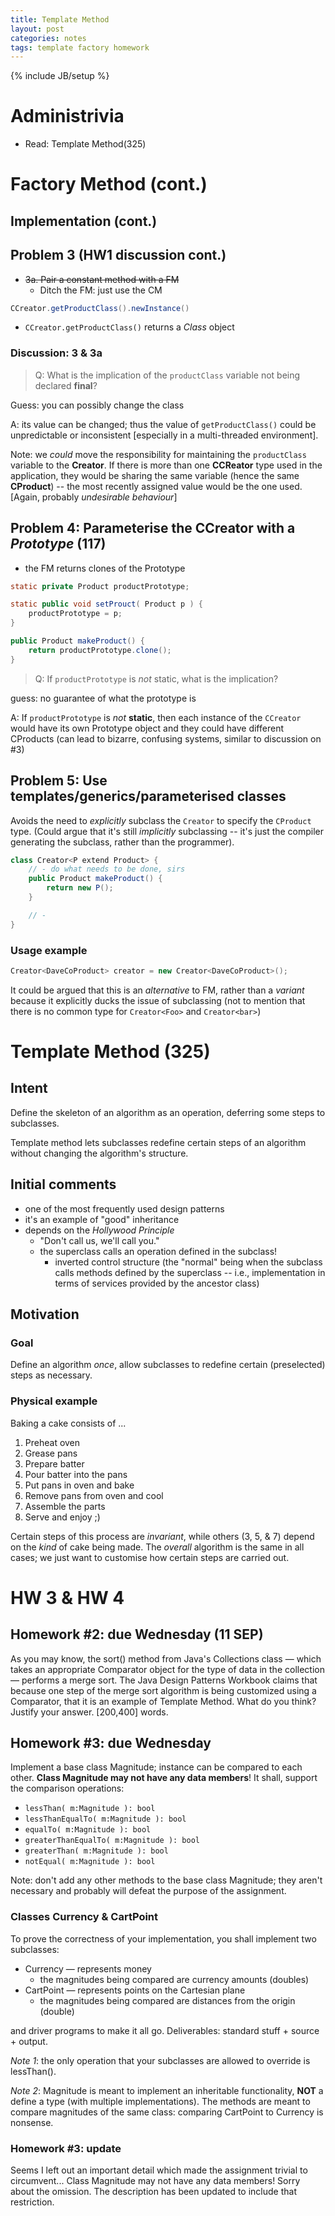 ```yaml
---
title: Template Method 
layout: post
categories: notes 
tags: template factory homework
---
```

{% include JB/setup %}

# Administrivia
* Read: Template Method(325)

# Factory Method (cont.)

## Implementation (cont.)

## Problem 3 (HW1 discussion cont.)
* ~~3a. Pair a constant method with a FM~~
  * Ditch the FM: just use the CM

``` java
CCreator.getProductClass().newInstance()
```

* `CCreator.getProductClass()` returns a *Class* object

### Discussion: 3 & 3a
> Q: What is the implication of the `productClass` variable not being
> declared **final**? 

Guess: you can possibly change the class

A: its value can be changed; thus the value of `getProductClass()` could
be unpredictable or inconsistent [especially in a multi-threaded environment]. 

Note: we *could* move the responsibility for maintaining the `productClass` variable to the **Creator**. If there is more than one **CCReator** type used in the application, they would be sharing the same variable (hence the same **CProduct**) -- the most recently assigned value would be the one used. [Again,  probably *undesirable behaviour*]

## Problem 4: Parameterise the CCreator with a *Prototype* (117)
* the FM returns clones of the Prototype

``` java
static private Product productPrototype;

static public void setProuct( Product p ) {
	productPrototype = p;
}

public Product makeProduct() {
	return productPrototype.clone();
}
```

> Q: If `productPrototype` is *not* static, what is the implication? 

guess: no guarantee of what the prototype is

A: If `productPrototype` is *not* __static__, then each instance of the
`CCreator` would have its own Prototype object and they could have
different CProducts (can lead to bizarre, confusing systems, similar to discussion on #3)

## Problem 5: Use templates/generics/parameterised classes
Avoids the need to *explicitly* subclass the `Creator` to specify the
`CProduct` type. (Could argue that it's still *implicitly*
subclassing -- it's just the compiler generating the subclass, rather than
the programmer). 

``` java
class Creator<P extend Product> {
	// - do what needs to be done, sirs
	public Product makeProduct() {
		return new P();
	}

	// - 
}
```

### Usage example
``` java
Creator<DaveCoProduct> creator = new Creator<DaveCoProduct>();
```

It could be argued that this is an *alternative* to FM, rather than a
*variant* because it explicitly ducks the issue of subclassing (not to
mention that there is no common type for `Creator<Foo>` and
`Creator<bar>`)

#  Template Method (325)

## Intent
Define the skeleton of an algorithm as an operation, deferring some
steps to subclasses. 

Template method lets subclasses redefine certain steps of an algorithm
without changing the algorithm's structure. 

## Initial comments
* one of the most frequently used design patterns
* it's an example of "good" inheritance
* depends on the *Hollywood Principle* 
	* "Don't call us, we'll call you."
	* the superclass calls an operation defined in the subclass!
		* inverted control structure (the "normal" being when the subclass
		  calls methods defined by the superclass -- i.e., implementation in
terms of services provided by the ancestor class)

## Motivation

### Goal
Define an algorithm *once*, allow subclasses to redefine certain
(preselected) steps as necessary. 

### Physical example

Baking a cake consists of ...

1. Preheat oven
2. Grease pans
3. Prepare batter
4. Pour batter into the pans
5. Put pans in oven and bake
6. Remove pans from oven and cool
7. Assemble the parts
8. Serve and enjoy ;)

Certain steps of this process are *invariant*, while others (3, 5, & 7)
depend on the *kind* of cake being made. The *overall* algorithm is the
same in all cases; we just want to customise how certain steps are
carried out. 

# HW 3 & HW 4

## Homework #2: due Wednesday (11 SEP)
As you may know, the sort() method from Java's Collections class — which
takes an appropriate Comparator object for the type of data in the
collection — performs a merge sort. The Java Design Patterns Workbook
claims that because one step of the merge sort algorithm is being
customized using a Comparator, that it is an example of Template Method.
What do you think? Justify your answer. [200,400] words.

## Homework #3: due Wednesday
Implement a base class Magnitude; instance can be compared to each
other. __Class Magnitude may not have any data members__! It shall, support
the comparison operations:

* `lessThan( m:Magnitude ): bool`
* `lessThanEqualTo( m:Magnitude ): bool`
* `equalTo( m:Magnitude ): bool`
* `greaterThanEqualTo( m:Magnitude ): bool`
* `greaterThan( m:Magnitude ): bool`
* `notEqual( m:Magnitude ): bool`

Note: don't add any other methods to the base class Magnitude; they
aren't necessary and probably will defeat the purpose of the assignment.

### Classes Currency & CartPoint

To prove the correctness of your implementation, you shall implement
two subclasses:

* Currency — represents money
  * the magnitudes being compared are currency amounts (doubles)
* CartPoint — represents points on the Cartesian plane
  * the magnitudes being compared are distances from the origin (double)
 
and driver programs to make it all go. Deliverables: standard stuff +
source + output.
 
*Note 1*: the only operation that your subclasses are allowed to
override is lessThan().

*Note 2*: Magnitude is meant to implement an inheritable
functionality, __NOT__ a define a type (with multiple implementations).
The methods are meant to compare magnitudes of the same class:
comparing CartPoint to Currency is nonsense.

### Homework #3: update
Seems I left out an important detail which made the assignment trivial
to circumvent... Class Magnitude may not have any data members! Sorry
about the omission. The description has been updated to include that
restriction.
